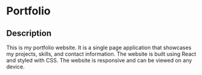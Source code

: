 # Portfolio

## Description

This is my portfolio website. It is a single page application that showcases my projects, skills, and contact information. The website is built using React and styled with CSS. The website is responsive and can be viewed on any device.
